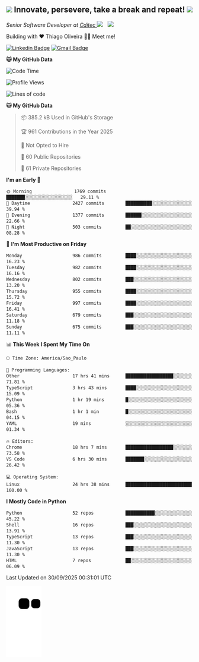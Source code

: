 <h2><img src="https://emojis.slackmojis.com/emojis/images/1531849430/4246/blob-sunglasses.gif?1531849430" width="30"/> Innovate, persevere, take a break and repeat! <img src="https://media.giphy.com/media/12oufCB0MyZ1Go/giphy.gif" width="50"></h2>
<img align='right' src="https://media.giphy.com/media/M9gbBd9nbDrOTu1Mqx/giphy.gif" width="230">
<p><em>Senior Software Developer at <a href="https://www.cditec.com.br/">Cditec
</a><img src="https://media.giphy.com/media/WUlplcMpOCEmTGBtBW/giphy.gif" width="30"> 
</em></p>



Building with ❤️ Thiago Oliveira 👋🏽 Meet me!

[![Linkedin Badge](https://img.shields.io/badge/-Thiago-blue?style=flat-square&logo=Linkedin&logoColor=white&link=https://www.linkedin.com/in/tgmarinho/)](https://www.linkedin.com/in/thiagoceconelo/) 
[![Gmail Badge](https://img.shields.io/badge/-thiceconelo@gmail.com-c14438?style=flat-square&logo=Gmail&logoColor=white&link=mailto:thiceconelo@gmail.com)](mailto:thiceconelo@gmail.com)

</em></p>

<!-- <span style="height ">
![Anurag's GitHub stats](https://github-readme-stats.vercel.app/api?username=arthurspk&show_icons=true&theme=tokyonight)
</span> -->

**🐱 My GitHub Data** 
<!--START_SECTION:waka-->
![Code Time](http://img.shields.io/badge/Code%20Time-3%2C717%20hrs%2051%20mins-blue)

![Profile Views](http://img.shields.io/badge/Profile%20Views-0-blue)

![Lines of code](https://img.shields.io/badge/From%20Hello%20World%20I%27ve%20Written-10.6%20million%20lines%20of%20code-blue)

**🐱 My GitHub Data** 

> 📦 385.2 kB Used in GitHub's Storage 
 > 
> 🏆 961 Contributions in the Year 2025
 > 
> 🚫 Not Opted to Hire
 > 
> 📜 60 Public Repositories 
 > 
> 🔑 61 Private Repositories 
 > 
**I'm an Early 🐤** 

```text
🌞 Morning                1769 commits        ███████░░░░░░░░░░░░░░░░░░   29.11 % 
🌆 Daytime                2427 commits        ██████████░░░░░░░░░░░░░░░   39.94 % 
🌃 Evening                1377 commits        ██████░░░░░░░░░░░░░░░░░░░   22.66 % 
🌙 Night                  503 commits         ██░░░░░░░░░░░░░░░░░░░░░░░   08.28 % 
```
📅 **I'm Most Productive on Friday** 

```text
Monday                   986 commits         ████░░░░░░░░░░░░░░░░░░░░░   16.23 % 
Tuesday                  982 commits         ████░░░░░░░░░░░░░░░░░░░░░   16.16 % 
Wednesday                802 commits         ███░░░░░░░░░░░░░░░░░░░░░░   13.20 % 
Thursday                 955 commits         ████░░░░░░░░░░░░░░░░░░░░░   15.72 % 
Friday                   997 commits         ████░░░░░░░░░░░░░░░░░░░░░   16.41 % 
Saturday                 679 commits         ███░░░░░░░░░░░░░░░░░░░░░░   11.18 % 
Sunday                   675 commits         ███░░░░░░░░░░░░░░░░░░░░░░   11.11 % 
```


📊 **This Week I Spent My Time On** 

```text
🕑︎ Time Zone: America/Sao_Paulo

💬 Programming Languages: 
Other                    17 hrs 41 mins      ██████████████████░░░░░░░   71.81 % 
TypeScript               3 hrs 43 mins       ████░░░░░░░░░░░░░░░░░░░░░   15.09 % 
Python                   1 hr 19 mins        █░░░░░░░░░░░░░░░░░░░░░░░░   05.36 % 
Bash                     1 hr 1 min          █░░░░░░░░░░░░░░░░░░░░░░░░   04.15 % 
YAML                     19 mins             ░░░░░░░░░░░░░░░░░░░░░░░░░   01.34 % 

🔥 Editors: 
Chrome                   18 hrs 7 mins       ██████████████████░░░░░░░   73.58 % 
VS Code                  6 hrs 30 mins       ███████░░░░░░░░░░░░░░░░░░   26.42 % 

💻 Operating System: 
Linux                    24 hrs 38 mins      █████████████████████████   100.00 % 
```

**I Mostly Code in Python** 

```text
Python                   52 repos            ███████████░░░░░░░░░░░░░░   45.22 % 
Shell                    16 repos            ███░░░░░░░░░░░░░░░░░░░░░░   13.91 % 
TypeScript               13 repos            ███░░░░░░░░░░░░░░░░░░░░░░   11.30 % 
JavaScript               13 repos            ███░░░░░░░░░░░░░░░░░░░░░░   11.30 % 
HTML                     7 repos             ██░░░░░░░░░░░░░░░░░░░░░░░   06.09 % 
```




 Last Updated on 30/09/2025 00:31:01 UTC
<!--END_SECTION:waka-->

![Snake animation](https://github.com/rafaballerini/rafaballerini/blob/output/github-contribution-grid-snake.svg)


<!---
ceconelo/ceconelo is a ✨ special ✨ repository because its `README.md` (this file) appears on your GitHub profile.
You can click the Preview link to take a look at your changes.
--->
